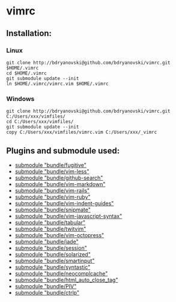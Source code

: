 # vimrc

## Installation:

### Linux
```
git clone http://bdryanovski@github.com/bdryanovski/vimrc.git $HOME/.vimrc
cd $HOME/.vimrc
git submodule update --init
ln $HOME/.vimrc/vimrc.vim $HOME/.vimrc
```

### Windows
```
git clone http://bdryanovski@github.com/bdryanovski/vimrc.git C:/Users/xxx/vimfiles/
cd C:/Users/xxx/vimfiles/
git submodule update --init
copy C:/Users/xxx/vimfiles/vimrc.vim C:/Users/xxx/_vimrc
```

## Plugins and submodule  used: 
* [submodule "bundle/fugitive"](http://github.com/tpope/vim-fugitive.git) 
* [submodule "bundle/vim-less"](http://github.com/groenewege/vim-less.git) 
* [submodule "bundle/github-search"](http://github.com/gmarik/github-search.vim.git) 
* [submodule "bundle/vim-markdown"](http://github.com/tpope/vim-markdown.git) 
* [submodule "bundle/vim-rails"](http://github.com/tpope/vim-rails.git) 
* [submodule "bundle/vim-ruby"](http://github.com/vim-ruby/vim-ruby.git) 
* [submodule "bundle/vim-indent-guides"](http://github.com/nathanaelkane/vim-indent-guides.git) 
* [submodule "bundle/snipmate"](http://github.com/msanders/snipmate.vim) 
* [submodule "bundle/vim-javascript-syntax"](https://github.com/jelera/vim-javascript-syntax.git) 
* [submodule "bundle/tabular"](https://github.com/godlygeek/tabular.git) 
* [submodule "bundle/twitvim"](https://github.com/vim-scripts/TwitVim.git) 
* [submodule "bundle/vim-octopress"](https://github.com/tangledhelix/vim-octopress.git) 
* [submodule "bundle/jade"](https://github.com/digitaltoad/vim-jade.git) 
* [submodule "bundle/session"](https://github.com/xolox/vim-session.git) 
* [submodule "bundle/solarized"](https://github.com/altercation/vim-colors-solarized.git) 
* [submodule "bundle/smartinput"](https://github.com/kana/vim-smartinput.git) 
* [submodule "bundle/syntastic"](https://github.com/scrooloose/syntastic.git) 
* [submodule "bundle/neocomplcache"](https://github.com/Shougo/neocomplcache.git) 
* [submodule "bundle/html_auto_close_tag"](https://github.com/vim-scripts/HTML-AutoCloseTag.git) 
* [submodule "bundle/PIV"](https://github.com/spf13/PIV.git) 
* [submodule "bundle/ctrlp"](https://github.com/kien/ctrlp.vim.git) 


